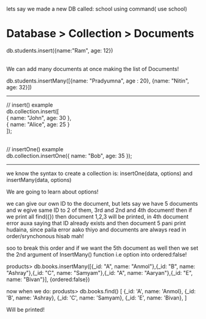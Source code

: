 lets say we made a new DB called: school using command( use school)
<br>

# Database > Collection > Documents

db.students.insert({name:"Ram", age: 12})

<br>
We can add many documents at once making the list of Documents!

db.students.insertMany([{name: "Pradyumna", age : 20}, {name: "Nitin", age: 32}])

--------------------
// insert() example
<br>
db.collection.insert([
 <br>   { name: "John", age: 30 },
 <br>   { name: "Alice", age: 25 }
<br>]);

<br>// insertOne() example
<br>db.collection.insertOne({ name: "Bob", age: 35 });

---------------------------------------------------------

we know the syntax to create a collection is:
insertOne(data, options)
and
insertMany(data, options)

We are going to learn about options!

we can give our own ID to the document, but lets say we have 5 documents and w egive same ID to 2 of them, 3rd and 2nd and 4th document!
then if we print all find({}) then document 1,2,3 will be printed, in 4th document error auxa saying that ID already exists and then document 5 pani print hudaina, since paila error aako thiyo and documents are always read in order/srynchonous hisab mah!

soo to break this order and if we want the 5th document as well then we set the 2nd argument of InsertMany() function i.e option into ordered:false!

products> db.books.insertMany([{_id: "A", name: "Anmol"},{_id: "B", name: "Ashray"},{_id: "C", name: "Samyam"},{_id: "A", name: "Aaryan"},{_id: "E", name: "Bivan"}],  {ordered:false})

now when we do: 
produsts> db.books.find()
[
    {_id: 'A', name: 'Anmol},
    {_id: 'B', name: 'Ashray},
    {_id: 'C', name: 'Samyam},
    {_id: 'E', name: 'Bivan},
]

Will be printed!
